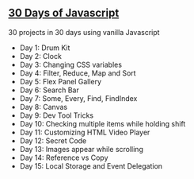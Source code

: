 <h2><a href= "https://javascript30.com/">30 Days of Javascript</a></h2>

30 projects in 30 days using vanilla Javascript

<ul>
<li> Day 1: Drum Kit </li>
<li> Day 2: Clock </li>
<li> Day 3: Changing CSS variables</li>
<li> Day 4: Filter, Reduce, Map and Sort</li>
<li> Day 5: Flex Panel Gallery</li>
<li> Day 6: Search Bar </li>
<li> Day 7: Some, Every, Find, FindIndex</li>
<li> Day 8: Canvas</li>
<li> Day 9: Dev Tool Tricks</li>
<li> Day 10: Checking multiple items while holding shift</li>
<li> Day 11: Customizing HTML Video Player </li>
<li> Day 12: Secret Code </li>
<li> Day 13: Images appear while scrolling</li>
<li> Day 14: Reference vs Copy</li>
<li> Day 15: Local Storage and Event Delegation</li>
</ul>


